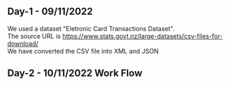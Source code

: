 ## Day-1 - 09/11/2022
We used a dataset "Eletronic Card Transactions Dataset".<br>
The source URL is https://www.stats.govt.nz/large-datasets/csv-files-for-download/<br>
We have converted the CSV file into XML and JSON

## Day-2 - 10/11/2022 Work Flow
